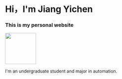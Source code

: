 # Hi，I'm Jiang Yichen

### This is my personal website
 
 <img src="https://github.com/jyc200011/Screenshots/blob/main/photos.png" width="100px">
 
I'm an undergraduate student and major in automation.


